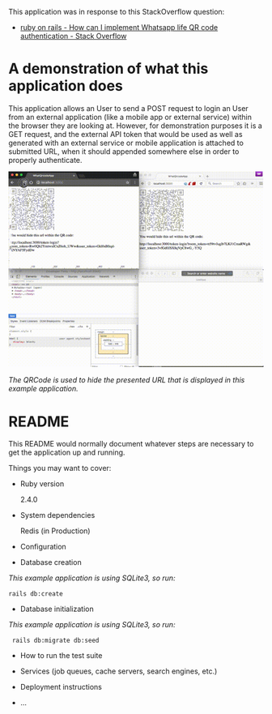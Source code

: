 This application was in response to this StackOverflow question:

- [ruby on rails - How can I implement Whatsapp life QR code authentication - Stack Overflow](http://stackoverflow.com/questions/42879668/how-can-i-implement-whatsapp-life-qr-code-authentication/42881593#42881593)

# A demonstration of what this application does

This application allows an User to send a POST request to login an User from an
external application (like a mobile app or external service) within the browser
they are looking at. However, for demonstration purposes it is a GET request,
and the external API token that would be used as well as generated with an
external service or mobile application is attached to submitted URL, when it
should appended somewhere else in order to properly authenticate.

![Signing in from remote/different borwsers](doc/sign_in_remotely_via_qr_code_version2.mov.gif)

_The QRCode is used to hide the presented URL that is displayed in this example
application._

# README

This README would normally document whatever steps are necessary to get the
application up and running.

Things you may want to cover:

* Ruby version

    2.4.0

* System dependencies

    Redis (in Production)

* Configuration

* Database creation

_This example application is using SQLite3, so run:_

    rails db:create

* Database initialization

_This example application is using SQLite3, so run:_

     rails db:migrate db:seed

* How to run the test suite

* Services (job queues, cache servers, search engines, etc.)

* Deployment instructions

* ...

